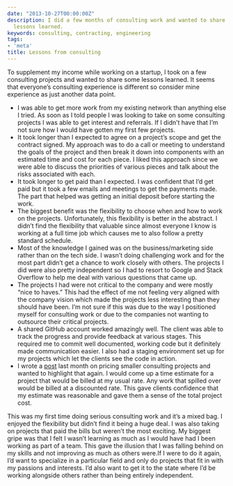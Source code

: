 ```yaml
---
date: "2013-10-27T00:00:00Z"
description: I did a few months of consulting work and wanted to share some of the
  lessons learned.
keywords: consulting, contracting, engineering
tags:
- 'meta'
title: Lessons from consulting
---
```


To supplement my income while working on a startup, I took on a few consulting projects and wanted to share some lessons learned. It seems that everyone’s consulting experience is different so consider mine experience as just another data point.

<ul class="bulleted">
  <li>I was able to get more work from my existing network than anything else I tried. As soon as I told people I was looking to take on some consulting projects I was able to get interest and referrals. If I didn’t have that I’m not sure how I would have gotten my first few projects.</li>
  <li>It took longer than I expected to agree on a project’s scope and get the contract signed. My approach was to do a call or meeting to understand the goals of the project and then break it down into components with an estimated time and cost for each piece. I liked this approach since we were able to discuss the priorities of various pieces and talk about the risks associated with each.</li>
  <li>It took longer to get paid than I expected. I was confident that I’d get paid but it took a few emails and meetings to get the payments made. The part that helped was getting an initial deposit before starting the work.</li>
  <li>The biggest benefit was the flexibility to choose when and how to work on the projects.  Unfortunately, this flexibility is better in the abstract. I didn’t find the flexibility that valuable since almost everyone I know is working at a full time job which causes me to also follow a pretty standard schedule.</li>
  <li>Most of the knowledge I gained was on the business/marketing side rather than on the tech side. I wasn’t doing challenging work and for the most part didn’t get a chance to work closely with others. The projects I did were also pretty independent so I had to resort to Google and Stack Overflow to help me deal with various questions that came up.</li>
  <li>The projects I had were not critical to the company and were mostly “nice to haves.” This had the effect of me not feeling very aligned with the company vision which made the projects less interesting than they should have been. I’m not sure if this was due to the way I positioned myself for consulting work or due to the companies not wanting to outsource their critical projects.</li>
  <li>A shared GitHub account worked amazingly well. The client was able to track the progress and provide feedback at various stages. This required me to commit well documented, working code but it definitely made communication easier. I also had a staging environment set up for my projects which let the clients see the code in action.</li>
  <li>I wrote a <a href="http://dangoldin.com/2013/09/28/pricing-small-consulting-projects/">post</a> last month on pricing smaller consulting projects and wanted to highlight that again. I would come up a time estimate for a project that would be billed at my usual rate. Any work that spilled over would be billed at a discounted rate. This gave clients confidence that my estimate was reasonable and gave them a sense of the total project cost.</li>
</ul>

This was my first time doing serious consulting work and it’s a mixed bag. I enjoyed the flexibility but didn’t find it being a huge deal. I was also taking on projects that paid the bills but weren’t the most exciting. My biggest gripe was that I felt I wasn’t learning as much as I would have had I been working as part of a team. This gave the illusion that I was falling behind on my skills and not improving as much as others were.If I were to do it again, I’d want to specialize in a particular field and only do projects that fit in with my passions and interests. I’d also want to get it to the state where I’d be working alongside others rather than being entirely independent.